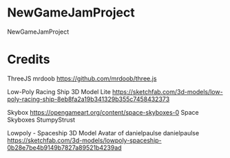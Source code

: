 # NewGameJamProject
NewGameJamProject

# Credits

ThreeJS mrdoob
https://github.com/mrdoob/three.js

Low-Poly Racing Ship
3D Model
Lite
https://sketchfab.com/3d-models/low-poly-racing-ship-8eb8fa2a19b341329b355c7458432373

Skybox
https://opengameart.org/content/space-skyboxes-0
Space Skyboxes
StumpyStrust

Lowpoly - Spaceship
3D Model
Avatar of danielpaulse
danielpaulse
https://sketchfab.com/3d-models/lowpoly-spaceship-0b28e7be4b9149b7827a89521b4239ad
